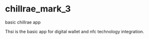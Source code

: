 chillrae_mark_3
===============

basic chillrae app

Thsi is the basic app for digital wallet and nfc technology integration.
